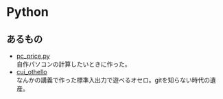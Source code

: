 # Python
## あるもの
* [pc_price.py](./pc_price.py)  
自作パソコンの計算したいときに作った。
* [cui_othello](./cui_othello/)  
なんかの講義で作った標準入出力で遊べるオセロ。gitを知らない時代の遺産。
